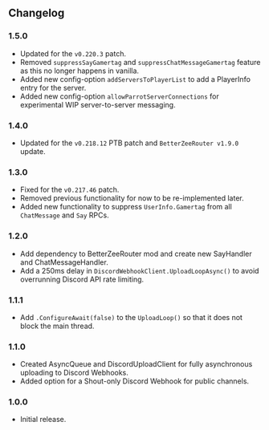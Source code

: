 ## Changelog

### 1.5.0

  * Updated for the `v0.220.3` patch.
  * Removed `suppressSayGamertag` and `suppressChatMessageGamertag` feature as this no longer happens in vanilla.
  * Added new config-option `addServersToPlayerList` to add a PlayerInfo entry for the server.
  * Added new config-option `allowParrotServerConnections` for experimental WIP server-to-server messaging.

### 1.4.0

  * Updated for the `v0.218.12` PTB patch and `BetterZeeRouter v1.9.0` update.

### 1.3.0

  * Fixed for the `v0.217.46` patch.
  * Removed previous functionality for now to be re-implemented later.
  * Added new functionality to suppress `UserInfo.Gamertag` from all `ChatMessage` and `Say` RPCs.

### 1.2.0

  * Add dependency to BetterZeeRouter mod and create new SayHandler and ChatMessageHandler.
  * Add a 250ms delay in `DiscordWebhookClient.UploadLoopAsync()` to avoid overrunning Discord API rate limiting.

### 1.1.1

  * Add `.ConfigureAwait(false)` to the `UploadLoop()` so that it does not block the main thread.

### 1.1.0

  * Created AsyncQueue and DiscordUploadClient for fully asynchronous uploading to Discord Webhooks.
  * Added option for a Shout-only Discord Webhook for public channels.
 
### 1.0.0

  * Initial release.
